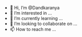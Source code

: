 - 👋 Hi, I’m @Dandkaranya
- 👀 I’m interested in ...
- 🌱 I’m currently learning ...
- 💞️ I’m looking to collaborate on ...
- 📫 How to reach me ...

<!---
Dandkaranya/Dandkaranya is a ✨ special ✨ repository because its `README.md` (this file) appears on your GitHub profile.
You can click the Preview link to take a look at your changes.
--->
